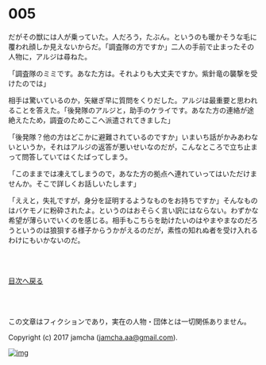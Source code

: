 # 005

だがその獣には人が乗っていた。人だろう，たぶん。というのも暖かそうな毛に覆われ顔しか見えないからだ。「調査隊の方ですか」二人の手前で止まったその人物に，アルジは尋ねた。  

「調査隊のミミです。あなた方は。それよりも大丈夫ですか。紫針竜の襲撃を受けたのでは」  

相手は驚いているのか，矢継ぎ早に質問をくりだした。アルジは最重要と思われることを答えた。「後発隊のアルジと，助手のケライです。あなた方の連絡が途絶えたため，調査のためここへ派遣されてきました」  

「後発隊？他の方はどこかに避難されているのですか」いまいち話がかみあわないというか，それはアルジの返答が悪いせいなのだが，こんなところで立ち止まって問答していてはくたばってしまう。  

「このままでは凍えてしまうので，あなた方の拠点へ連れていってはいただけませんか。そこで詳しくお話しいたします」  

「ええと，失礼ですが，身分を証明するようなものをお持ちですか」そんなものはバケモノに粉砕されたよ。というのはおそらく言い訳にはならない。わずかな希望が薄らいでいくのを感じる。相手もこちらを助けたいのはやまやまなのだろうというのは狼狽する様子からうかがえるのだが，素性の知れぬ者を受け入れるわけにもいかないのだ。  

<br>  
<br>  

[目次へ戻る](https://github.com/jamcha-aa/OblivionReports/blob/master/README.md)  

<br>  
<br>  

この文章はフィクションであり，実在の人物・団体とは一切関係ありません。  

Copyright (c) 2017 jamcha (jamcha.aa@gmail.com).  

[![img](http://i.creativecommons.org/l/by-nc-sa/4.0/88x31.png)](http://creativecommons.org/licenses/by-nc-sa/4.0/deed)